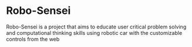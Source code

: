 # Robo-Sensei
Robo-Sensei is a project that aims to educate user critical problem solving and computational thinking skills using robotic car with the customizable controls from the web
